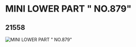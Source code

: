 # MINI LOWER PART " NO.879"
## 21558
![MINI LOWER PART " NO.879"](https://lc-www-live-s.legocdn.com/media/bricks/5/2/6117007.jpg)